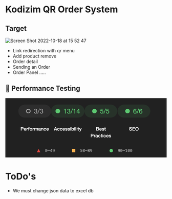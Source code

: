 <h1>Kodizim QR Order System</h1>

<h2>Target</h2>

![Screen Shot 2022-10-18 at 15 52 47](https://user-images.githubusercontent.com/56169582/196434846-2de2b79d-5a6c-4666-abc3-5a91ae8d7164.png) 

- Link redirection with qr menu
- Add product remove
- Order detail
- Sending an Order
- Order Panel
.....
  
<h2>🎉 Performance Testing</h2>
<img src="public/assets/img/performance.png" />


# ToDo's
- We must change json data to excel db
